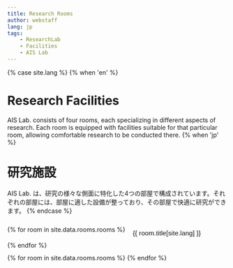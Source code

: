 ```yaml
---
title: Research Rooms
author: webstaff
lang: jp
tags:
    - ResearchLab
    - Facilities
    - AIS Lab
---
```


{% case site.lang %}
{% when 'en' %}
# Research Facilities

AIS Lab. consists of four rooms, each specializing in different aspects of research. Each room is equipped with facilities suitable for that particular room, allowing comfortable research to be conducted there.
{% when 'jp' %}
# 研究施設

AIS Lab. は、研究の様々な側面に特化した4つの部屋で構成されています。それぞれの部屋には、部屋に適した設備が整っており、その部屋で快適に研究ができます。
{% endcase %}

<div class="rooms-tabs" role="tablist" aria-label="{% if site.lang == 'jp' %}研究室の部屋{% else %}Research Rooms{% endif %}">
  <div class="tabs-nav">
    {% for room in site.data.rooms.rooms %}
    <button class="tab-button {% if forloop.first %}active{% endif %}" 
            id="tab-btn-{{ forloop.index0 }}" 
            data-tab="{{ forloop.index0 }}"
            role="tab"
            aria-selected="{% if forloop.first %}true{% else %}false{% endif %}"
            aria-controls="panel-{{ forloop.index0 }}">
      {{ room.title[site.lang] }}
    </button>
    {% endfor %}
  </div>
  
  <div class="tabs-content">
    {% for room in site.data.rooms.rooms %}
    <div class="tab-panel {% if forloop.first %}active{% endif %}" 
         id="panel-{{ forloop.index0 }}" 
         data-tab="{{ forloop.index0 }}"
         role="tabpanel"
         aria-labelledby="tab-btn-{{ forloop.index0 }}"
         {% unless forloop.first %}hidden{% endunless %}>
      <div class="room-card">
        <div class="room-image">
          <img src="{{ site.baseurl_root }}/images/{{ room.image }}" alt="{{ room.title[site.lang] }}">
        </div>
        <div class="room-content">
          <h3 class="room-title">{{ room.title[site.lang] }}</h3>
          <div class="room-location">
            <i class="fas fa-map-marker-alt" aria-hidden="true"></i>
            {{ room.location[site.lang] }}
          </div>
          <p class="room-description">
            {{ room.description[site.lang] }}
          </p>
          <a href="{{ site.baseurl_root }}/{{ site.lang }}/{{ room.link }}" class="room-button">
            {% if site.lang == 'jp' %}詳細を見る{% else %}Learn More{% endif %}
          </a>
        </div>
      </div>
    </div>
    {% endfor %}
  </div>
</div>

<style>
.rooms-tabs {
  max-width: 800px;
  margin: 25px auto;
}

.tabs-nav {
  display: flex;
  flex-wrap: wrap;
  margin-bottom: 12px;
  border-bottom: 2px solid var(--light-gray);
  position: relative;
  gap: 3px;
}

.tab-button {
  padding: 8px 14px;
  background: none;
  border: none;
  cursor: pointer;
  font-size: 0.95rem;
  position: relative;
  color: var(--text);
  transition: all 0.3s ease;
  border-radius: 4px 4px 0 0;
}

.tab-button:hover {
  color: var(--primary);
  background-color: rgba(0,0,0,0.03);
}

.tab-button:focus {
  outline: 2px solid var(--primary);
  outline-offset: -2px;
}

.tab-button.active {
  color: var(--primary);
  font-weight: bold;
  background-color: rgba(0,0,0,0.05);
}

.tab-button.active::after {
  content: '';
  position: absolute;
  bottom: -2px;
  left: 0;
  width: 100%;
  height: 3px;
  background-color: var(--primary);
}

.tab-panel {
  display: none;
  animation: fadeIn 0.5s ease forwards;
}

@keyframes fadeIn {
  from { opacity: 0; transform: translateY(10px); }
  to { opacity: 1; transform: translateY(0); }
}

.tab-panel.active {
  display: block;
}

.room-card {
  background: white;
  border-radius: 8px;
  box-shadow: 0 3px 12px rgba(0,0,0,0.1);
  overflow: hidden;
  display: flex;
  flex-direction: column;
  margin: 0 auto;
  transition: transform 0.3s ease, box-shadow 0.3s ease;
  max-width: 600px;
}

.room-card:hover {
  transform: translateY(-3px);
  box-shadow: 0 6px 16px rgba(0,0,0,0.15);
}

.room-image {
  width: 100%;
  position: relative;
  padding-top: 75%; /* 4:3の比率 */
}

.room-image img {
  position: absolute;
  top: 0;
  left: 0;
  width: 100%;
  height: 100%;
  object-fit: cover;
}

.room-content {
  padding: 16px;
}

.room-title {
  font-size: 1.2rem;
  margin-bottom: 8px;
  color: var(--primary);
}

.room-location {
  font-size: 0.95rem;
  color: var(--text);
  margin-bottom: 10px;
  display: flex;
  align-items: center;
  gap: 5px;
}

.room-location i {
  color: var(--primary);
}

.room-description {
  margin-bottom: 16px;
  color: var(--text);
  font-size: 0.95rem;
  line-height: 1.4;
}

.room-button {
  display: inline-block;
  padding: 6px 14px;
  background: var(--primary);
  color: white;
  border: none;
  border-radius: 4px;
  cursor: pointer;
  transition: background 0.3s ease, transform 0.2s ease;
  text-decoration: none;
  font-size: 0.95rem;
  font-weight: 500;
}

.room-button:hover {
  background: var(--text);
  transform: translateY(-2px);
}

.room-button:active {
  transform: translateY(0);
}

/* モバイル対応の強化 */
@media (max-width: 768px) {
  .tabs-nav {
    justify-content: center;
    gap: 2px;
  }
  
  .tab-button {
    padding: 7px 10px;
    font-size: 0.85rem;
    flex: 1 0 auto;
    text-align: center;
  }
  
  .room-content {
    padding: 12px;
  }
  
  .room-title {
    font-size: 1.1rem;
  }
  
  .room-description {
    font-size: 0.9rem;
  }
}

@media (max-width: 480px) {
  .tabs-nav {
    display: grid;
    grid-template-columns: repeat(2, 1fr);
    gap: 4px;
  }
  
  .tab-button {
    padding: 5px 8px;
    font-size: 0.8rem;
  }
  
  .room-button {
    width: 100%;
    text-align: center;
    padding: 6px 10px;
    font-size: 0.85rem;
  }
}
</style>

<script>
document.addEventListener('DOMContentLoaded', function() {
  const tabButtons = document.querySelectorAll('.tab-button');
  const tabPanels = document.querySelectorAll('.tab-panel');
  
  // タブ切り替え機能
  function activateTab(tabIndex) {
    // すべてのタブとパネルから active クラスを削除
    tabButtons.forEach(btn => {
      btn.classList.remove('active');
      btn.setAttribute('aria-selected', 'false');
    });
    
    tabPanels.forEach(panel => {
      panel.classList.remove('active');
      panel.setAttribute('hidden', '');
    });
    
    // 選択されたタブとパネルを active にする
    const selectedButton = document.querySelector(`.tab-button[data-tab="${tabIndex}"]`);
    const selectedPanel = document.querySelector(`.tab-panel[data-tab="${tabIndex}"]`);
    
    selectedButton.classList.add('active');
    selectedButton.setAttribute('aria-selected', 'true');
    
    selectedPanel.classList.add('active');
    selectedPanel.removeAttribute('hidden');
  }
  
  // タブクリックイベント
  tabButtons.forEach(button => {
    button.addEventListener('click', () => {
      const tabIndex = button.getAttribute('data-tab');
      activateTab(tabIndex);
    });
  });
  
  // キーボードナビゲーションの実装
  tabButtons.forEach((button, index) => {
    button.addEventListener('keydown', (e) => {
      let newIndex;
      
      switch(e.key) {
        case 'ArrowRight':
          newIndex = (index + 1) % tabButtons.length;
          break;
        case 'ArrowLeft':
          newIndex = (index - 1 + tabButtons.length) % tabButtons.length;
          break;
        case 'Home':
          newIndex = 0;
          break;
        case 'End':
          newIndex = tabButtons.length - 1;
          break;
        default:
          return;
      }
      
      // 新しいタブにフォーカスを移動し、アクティブ化
      tabButtons[newIndex].focus();
      activateTab(newIndex);
      e.preventDefault();
    });
  });
});
</script>